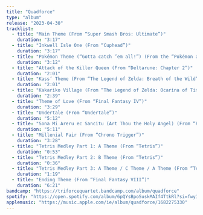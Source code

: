```yaml
---
title: "Quadforce"
type: "album"
release: "2023-04-30"
tracklist:
  - title: "Main Theme (From “Super Smash Bros: Ultimate”)"
    duration: "3:17"
  - title: "Inkwell Isle One (From “Cuphead”)"
    duration: "3:17"
  - title: "Pokémon Theme (“Gotta catch ’em all!”) (From the “Pokémon anime)"
    duration: "3:12"
  - title: "Attack of the Killer Queen (From “Deltarune: Chapter 2”)"
    duration: "2:01"
  - title: "Kass’ Theme (From “The Legend of Zelda: Breath of the Wild”)"
    duration: "2:01"
  - title: "Kakariko Village (From “The Legend of Zelda: Ocarina of Time”)"
    duration: "2:39"
  - title: "Theme of Love (From “Final Fantasy IV”)"
    duration: "3:29"
  - title: "Undertale (From “Undertale”)"
    duration: "5:12"
  - title: "Sona Mi Areru ec Sancitu (Art Thou the Holy Angel) (From “Panzer Dragoon Saga”)"
    duration: "5:11"
  - title: "Millenial Fair (From “Chrono Trigger”)"
    duration: "3:28"
  - title: "Tetris Medley Part 1: A Theme (From “Tetris”)"
    duration: "0:53"
  - title: "Tetris Medley Part 2: B Theme (From “Tetris”)"
    duration: "0:36"
  - title: "Tetris Medley Part 3: A Theme / C Theme / A Theme (From “Tetris”)"
    duration: "1:19"
  - title: "Ending Theme (From “Final Fantasy VIII”)"
    duration: "6:21"
bandcamp: "https://triforcequartet.bandcamp.com/album/quadforce"
spotify: "https://open.spotify.com/album/6pQYsBpoSuskMAIf4TtkRl?si=fwy1LS78TgC1iEnCddbXoA"
applemusic: "https://music.apple.com/ie/album/quadforce/1682275330"
---
```

